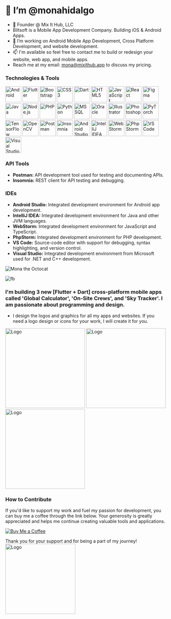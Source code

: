 # 👋 I’m @monahidalgo
- 👀 Founder @ Mix It Hub, LLC
- Biltsoft is a Mobile App Development Company. Building iOS & Android Apps.
- 🌱 I’m working on Android Mobile App Development, Cross Platform Development, and website development.
- 📫 I'm available so feel free to contact me to build or redesign your website, web app, and mobile apps.
-  Reach me at my email: mona@mixithub.app to discuss my pricing.
### Technologies & Tools

<p align="left">
  <!-- Mobile App Development -->
  <img src="https://cdn.jsdelivr.net/gh/devicons/devicon/icons/android/android-original.svg" alt="Android" width="50" height="50" title="Mobile App Development"/>
  <img src="https://cdn.jsdelivr.net/gh/devicons/devicon/icons/flutter/flutter-original.svg" alt="Flutter" width="50" height="50" title="Mobile App Development"/>
  
  <!-- Front-End Development -->
  <img src="https://cdn.jsdelivr.net/gh/devicons/devicon/icons/bootstrap/bootstrap-plain.svg" alt="Bootstrap" width="50" height="50" title="Front-End Development"/>
  <img src="https://cdn.jsdelivr.net/gh/devicons/devicon/icons/css3/css3-original.svg" alt="CSS3" width="50" height="50" title="Front-End Development"/>
  <img src="https://cdn.jsdelivr.net/gh/devicons/devicon/icons/dart/dart-original.svg" alt="Dart" width="50" height="50" title="Front-End Development"/>
  <img src="https://cdn.jsdelivr.net/gh/devicons/devicon/icons/html5/html5-original.svg" alt="HTML5" width="50" height="50" title="Front-End Development"/>
  <img src="https://cdn.jsdelivr.net/gh/devicons/devicon/icons/javascript/javascript-original.svg" alt="JavaScript" width="50" height="50" title="Front-End Development"/>
  <img src="https://cdn.jsdelivr.net/gh/devicons/devicon/icons/react/react-original.svg" alt="React" width="50" height="50" title="Front-End Development"/>
  <img src="https://cdn.jsdelivr.net/gh/devicons/devicon/icons/figma/figma-original.svg" alt="Figma" width="50" height="50" title="Design and Prototyping"/>
  
  <!-- Back-End Development -->
  <img src="https://cdn.jsdelivr.net/gh/devicons/devicon/icons/java/java-original.svg" alt="Java" width="50" height="50" title="Back-End Development"/>
  <img src="https://cdn.jsdelivr.net/gh/devicons/devicon/icons/nodejs/nodejs-original.svg" alt="Node.js" width="50" height="50" title="Back-End Development"/>
  <img src="https://cdn.jsdelivr.net/gh/devicons/devicon/icons/php/php-original.svg" alt="PHP" width="50" height="50" title="Back-End Development"/>
  <img src="https://cdn.jsdelivr.net/gh/devicons/devicon/icons/python/python-original.svg" alt="Python" width="50" height="50" title="Back-End Development"/>
  
  <!-- Database Management -->
  <img src="https://cdn.jsdelivr.net/gh/devicons/devicon/icons/mysql/mysql-original.svg" alt="MSSQL" width="50" height="50" title="Database Management"/>
  <img src="https://cdn.jsdelivr.net/gh/devicons/devicon/icons/oracle/oracle-original.svg" alt="Oracle" width="50" height="50" title="Database Management"/>
  
  <!-- Design and Prototyping -->
  <img src="https://cdn.jsdelivr.net/gh/devicons/devicon/icons/illustrator/illustrator-line.svg" alt="Illustrator" width="50" height="50" title="Design and Prototyping"/>
  <img src="https://cdn.jsdelivr.net/gh/devicons/devicon/icons/photoshop/photoshop-line.svg" alt="Photoshop" width="50" height="50" title="Design and Prototyping"/>
  
  <!-- Machine Learning and Data Science -->
  <img src="https://cdn.jsdelivr.net/gh/devicons/devicon/icons/pytorch/pytorch-original.svg" alt="PyTorch" width="50" height="50" title="Machine Learning and Data Science"/>
  <img src="https://cdn.jsdelivr.net/gh/devicons/devicon/icons/tensorflow/tensorflow-original.svg" alt="TensorFlow" width="50" height="50" title="Machine Learning and Data Science"/>
  <img src="https://cdn.jsdelivr.net/gh/devicons/devicon/icons/opencv/opencv-original.svg" alt="OpenCV" width="50" height="50" title="Machine Learning and Data Science"/>
  
  <!-- API Tools -->
  <img src="https://cdn.jsdelivr.net/gh/devicons/devicon/icons/postgresql/postgresql-original.svg" alt="Postman" width="50" height="50" title="API Testing"/>
  <img src="https://cdn.jsdelivr.net/gh/devicons/devicon/icons/insomnia/insomnia-original.svg" alt="Insomnia" width="50" height="50" title="API Testing"/>
  
  <!-- IDEs -->
  <img src="https://cdn.jsdelivr.net/gh/devicons/devicon/icons/androidstudio/androidstudio-original.svg" alt="Android Studio" width="50" height="50" title="IDE"/>
  <img src="https://cdn.jsdelivr.net/gh/devicons/devicon/icons/intellij/intellij-original.svg" alt="IntelliJ IDEA" width="50" height="50" title="IDE"/>
  <img src="https://cdn.jsdelivr.net/gh/devicons/devicon/icons/webstorm/webstorm-original.svg" alt="WebStorm" width="50" height="50" title="IDE"/>
  <img src="https://cdn.jsdelivr.net/gh/devicons/devicon/icons/phpstorm/phpstorm-original.svg" alt="PhpStorm" width="50" height="50" title="IDE"/>
  <img src="https://cdn.jsdelivr.net/gh/devicons/devicon/icons/vscode/vscode-original.svg" alt="VS Code" width="50" height="50" title="IDE"/>
  <img src="https://cdn.jsdelivr.net/gh/devicons/devicon/icons/visualstudio/visualstudio-plain.svg" alt="Visual Studio" width="50" height="50" title="IDE"/>
</p>




### API Tools
- **Postman:** API development tool used for testing and documenting APIs.
- **Insomnia:** REST client for API testing and debugging.

### IDEs
- **Android Studio:** Integrated development environment for Android app development.
- **IntelliJ IDEA:** Integrated development environment for Java and other JVM languages.
- **WebStorm:** Integrated development environment for JavaScript and TypeScript.
- **PhpStorm:** Integrated development environment for PHP development.
- **VS Code:** Source-code editor with support for debugging, syntax highlighting, and version control.
- **Visual Studio:** Integrated development environment from Microsoft used for .NET and C++ development.





![Mona the Octocat](https://octodex.github.com/images/mona-the-octocat.gif)



![fb](https://github.com/user-attachments/assets/ca0b96e9-4f08-4476-a421-596999a2531d)



### I'm building 3 new [Flutter + Dart] cross-platform mobile apps called 'Global Calculator', 'On-Site Crews', and 'Sky Tracker'. I am passionate about programming and design.
-  I design the logos and graphics for all my apps and websites. If you need a logo design or icons for your work, I will create it for you.

<img src="https://github.com/user-attachments/assets/f0656d4d-6393-4842-b0b1-7817aa5a0479" alt="Logo" style="width: 250px; height: auto;">
<img src="https://github.com/user-attachments/assets/22274def-0565-4467-99f2-69a6bddc8f03" alt="Logo" style="width: 250px; height: auto;">
<img src="https://github.com/user-attachments/assets/ae1f761f-67c5-411d-9379-ca49ae374060" alt="Logo" style="width: 250px; height: auto;">








### How to Contribute

If you'd like to support my work and fuel my passion for development, you can buy me a coffee through the link below. Your generosity is greatly appreciated and helps me continue creating valuable tools and applications.

[![Buy Me a Coffee](https://img.shields.io/badge/Buy_Me_a_Coffee-FFDD00?style=for-the-badge&logo=buymeacoffee&logoColor=black)](https://buymeacoffee.com/monaego)

Thank you for your support and for being a part of my journey!  
<img src="https://github.com/user-attachments/assets/e819e828-e2fa-4a5d-aa95-f71e7a19ce27" alt="Logo" style="width: 220px; height: auto;">












<!---
monahidalgo/monahidalgo is a ✨ special ✨ repository because its `README.md` (this file) appears on your GitHub profile.
You can click the Preview link to take a look at your changes.
--->
